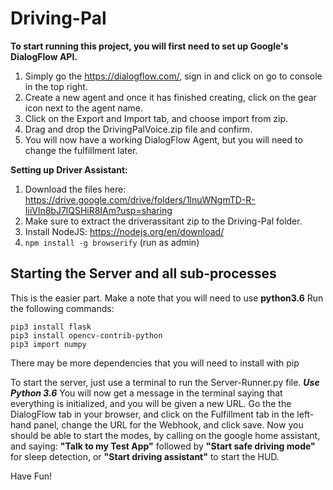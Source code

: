 # Driving-Pal

**To start running this project, you will first need to set up Google's DialogFlow API.**

1) Simply go the https://dialogflow.com/, sign in and click on go to console in the top right.
2) Create a new agent and once it has finished creating, click on the gear icon next to the agent name.
3) Click on the Export and Import tab, and choose import from zip.
4) Drag and drop the DrivingPalVoice.zip file and confirm.
5) You will now have a working DialogFlow Agent, but you will need to change the fulfillment later.

**Setting up Driver Assistant:**

1) Download the files here: https://drive.google.com/drive/folders/1lnuWNgmTD-R-IiiVln8bJ7lQSHiR8IAm?usp=sharing
2) Make sure to extract the driverassitant zip to the Driving-Pal folder.
3) Install NodeJS: https://nodejs.org/en/download/
4) ```npm install -g browserify``` (run as admin)

##  **Starting the Server and all sub-processes**

This is the easier part. Make a note that you will need to use __python3.6__
Run the following commands:

```
pip3 install flask
pip3 install opencv-contrib-python
pip3 import numpy
```
There may be more dependencies that you will need to install with pip

To start the server, just use a terminal to run the Server-Runner.py file. **_Use Python 3.6_**
You will now get a message in the terminal saying that everything is initialized, and you will be given a new URL.
Go the the DialogFlow tab in your browser, and click on the Fulfillment tab in the left-hand panel, change the URL for the Webhook, and click save.
Now you should be able to start the modes, by calling on the google home assistant, and saying:
**"Talk to my Test App"** followed by **"Start safe driving mode"** for sleep detection, or **"Start driving assistant"** to start the HUD.


Have Fun!
